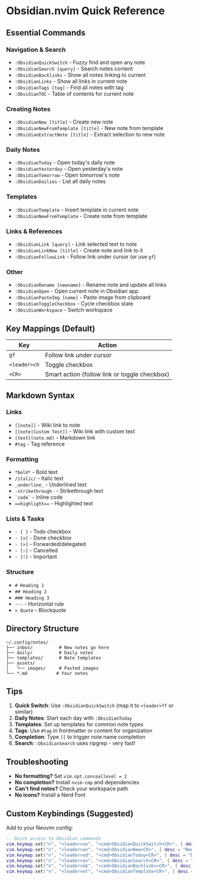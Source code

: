 # Obsidian.nvim Quick Reference

## Essential Commands

### Navigation & Search
- `:ObsidianQuickSwitch` - Fuzzy find and open any note
- `:ObsidianSearch [query]` - Search notes content
- `:ObsidianBacklinks` - Show all notes linking to current
- `:ObsidianLinks` - Show all links in current note
- `:ObsidianTags [tag]` - Find all notes with tag
- `:ObsidianTOC` - Table of contents for current note

### Creating Notes
- `:ObsidianNew [title]` - Create new note
- `:ObsidianNewFromTemplate [title]` - New note from template
- `:ObsidianExtractNote [title]` - Extract selection to new note

### Daily Notes
- `:ObsidianToday` - Open today's daily note
- `:ObsidianYesterday` - Open yesterday's note
- `:ObsidianTomorrow` - Open tomorrow's note
- `:ObsidianDailies` - List all daily notes

### Templates
- `:ObsidianTemplate` - Insert template in current note
- `:ObsidianNewFromTemplate` - Create note from template

### Links & References
- `:ObsidianLink [query]` - Link selected text to note
- `:ObsidianLinkNew [title]` - Create note and link to it
- `:ObsidianFollowLink` - Follow link under cursor (or use `gf`)

### Other
- `:ObsidianRename [newname]` - Rename note and update all links
- `:ObsidianOpen` - Open current note in Obsidian app
- `:ObsidianPasteImg [name]` - Paste image from clipboard
- `:ObsidianToggleCheckbox` - Cycle checkbox state
- `:ObsidianWorkspace` - Switch workspace

## Key Mappings (Default)

| Key | Action |
|-----|--------|
| `gf` | Follow link under cursor |
| `<leader>ch` | Toggle checkbox |
| `<CR>` | Smart action (follow link or toggle checkbox) |

## Markdown Syntax

### Links
- `[[note]]` - Wiki link to note
- `[[note|Custom Text]]` - Wiki link with custom text
- `[text](note.md)` - Markdown link
- `#tag` - Tag reference

### Formatting
- `*bold*` - Bold text
- `/italic/` - Italic text
- `_underline_` - Underlined text
- `-strikethrough-` - Strikethrough text
- `` `code` `` - Inline code
- `==highlight==` - Highlighted text

### Lists & Tasks
- `- [ ]` - Todo checkbox
- `- [x]` - Done checkbox
- `- [>]` - Forwarded/delegated
- `- [~]` - Cancelled
- `- [!]` - Important

### Structure
- `# Heading 1`
- `## Heading 2`
- `### Heading 3`
- `---` - Horizontal rule
- `> Quote` - Blockquote

## Directory Structure

```
~/.config/notes/
├── inbox/          # New notes go here
├── daily/          # Daily notes
├── templates/      # Note templates
├── assets/
│   └── images/     # Pasted images
└── *.md           # Your notes
```

## Tips

1. **Quick Switch**: Use `:ObsidianQuickSwitch` (map it to `<leader>ff` or similar)
2. **Daily Notes**: Start each day with `:ObsidianToday`
3. **Templates**: Set up templates for common note types
4. **Tags**: Use `#tag` in frontmatter or content for organization
5. **Completion**: Type `[[` to trigger note name completion
6. **Search**: `:ObsidianSearch` uses ripgrep - very fast!

## Troubleshooting

- **No formatting?** Set `vim.opt.conceallevel = 2`
- **No completion?** Install `nvim-cmp` and dependencies
- **Can't find notes?** Check your workspace path
- **No icons?** Install a Nerd Font

## Custom Keybindings (Suggested)

Add to your Neovim config:

```lua
-- Quick access to Obsidian commands
vim.keymap.set("n", "<leader>oo", "<cmd>ObsidianQuickSwitch<CR>", { desc = "Obsidian Quick Switch" })
vim.keymap.set("n", "<leader>on", "<cmd>ObsidianNew<CR>", { desc = "New Note" })
vim.keymap.set("n", "<leader>od", "<cmd>ObsidianToday<CR>", { desc = "Daily Note" })
vim.keymap.set("n", "<leader>os", "<cmd>ObsidianSearch<CR>", { desc = "Search Notes" })
vim.keymap.set("n", "<leader>ob", "<cmd>ObsidianBacklinks<CR>", { desc = "Backlinks" })
vim.keymap.set("n", "<leader>ot", "<cmd>ObsidianTemplate<CR>", { desc = "Insert Template" })
```
